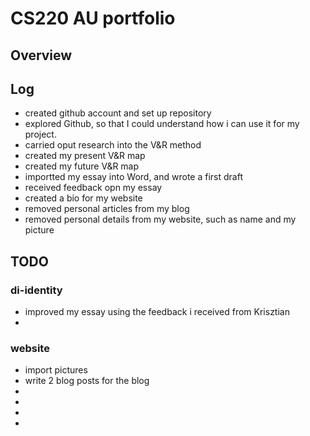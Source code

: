# CS220 AU portfolio
## Overview 
## Log 
- created github account and set up repository 
- explored Github, so that I could understand how i can use it for my project. 
- carried oput research into the V&R method 
- created my present V&R map 
- created my future V&R map 
- importted my essay into Word, and wrote a first draft
- received feedback opn my essay 
- created a bio for my website
- removed personal articles from my blog 
- removed personal details from my website, such as name and my picture



## TODO 
### di-identity 
- improved my essay using the feedback i received from Krisztian
- 
### website 
-  import pictures 
-  write 2 blog posts for the blog 
-  
-  
- 
- 

